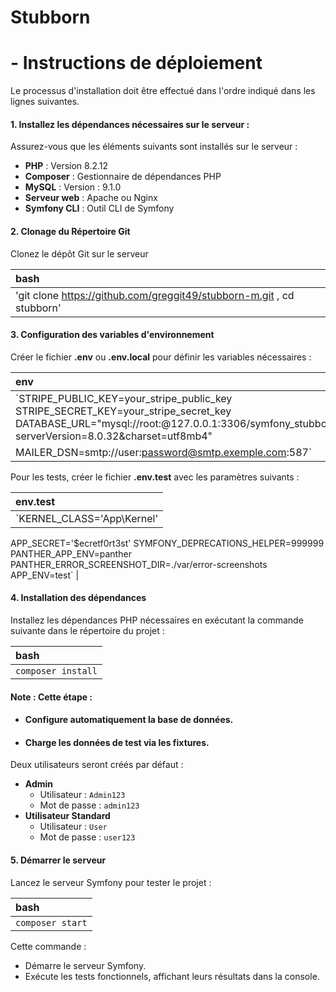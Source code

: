 # Stubborn

# - Instructions de déploiement

Le processus d'installation doit être effectué dans l'ordre indiqué dans les lignes suivantes.

#### **1\. Installez les dépendances nécessaires sur le serveur :**

Assurez-vous que les éléments suivants sont installés sur le serveur :

* **PHP** : Version 8.2.12   
* **Composer** : Gestionnaire de dépendances PHP  
* **MySQL** : Version : 9.1.0  
* **Serveur web** : Apache ou Nginx  
* **Symfony CLI** : Outil CLI de Symfony

#### 

#### **2\. Clonage du Répertoire Git**

Clonez le dépôt Git sur le serveur 

| bash |
| :---- |
| 'git clone https://github.com/greggit49/stubborn-m.git , cd stubborn' |

#### 

#### **3\. Configuration des variables d'environnement**

Créer le fichier **.env** ou **.env.local** pour définir les variables nécessaires :

| env |
| :---- |
| `STRIPE_PUBLIC_KEY=your_stripe_public_key STRIPE_SECRET_KEY=your_stripe_secret_key DATABASE_URL="mysql://root:@127.0.0.1:3306/symfony_stubborn?serverVersion=8.0.32&charset=utf8mb4"
MAILER_DSN=smtp://user:password@smtp.exemple.com:587` |

Pour les tests, créer le fichier **.env.test** avec les paramètres suivants :

| env.test |
| :---- |
| `KERNEL_CLASS='App\Kernel'
APP_SECRET='$ecretf0rt3st'
SYMFONY_DEPRECATIONS_HELPER=999999
PANTHER_APP_ENV=panther
PANTHER_ERROR_SCREENSHOT_DIR=./var/error-screenshots
APP_ENV=test` |

#### 

#### **4\. Installation des dépendances**

Installez les dépendances PHP nécessaires en exécutant la commande suivante dans le répertoire du projet :

| bash |
| :---- |
| `composer install` |

#### 

#### **Note :** Cette étape :

* #### Configure automatiquement la base de données.

* #### Charge les données de test via les fixtures.

Deux utilisateurs seront créés par défaut :

* **Admin**  
  * Utilisateur : `Admin123`  
  * Mot de passe : `admin123`  
* **Utilisateur Standard**  
  * Utilisateur : `User`  
  * Mot de passe : `user123`

#### **5\. Démarrer le serveur**

Lancez le serveur Symfony pour tester le projet :

| bash |
| :---- |
| `composer start` |

Cette commande :

* Démarre le serveur Symfony.  
* Exécute les tests fonctionnels, affichant leurs résultats dans la console.
